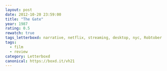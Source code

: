 ```yaml
---
layout: post 
date: 2012-10-20 23:59:00
title: "The Gate"
year: 1987
rating: 0.5
rewatch: true
tags_letterboxd: narrative, netflix, streaming, desktop, nyc, Robtober
tags:
  - film
  - review
category: Letterboxd
canonical: https://boxd.it/vh21
---
```

